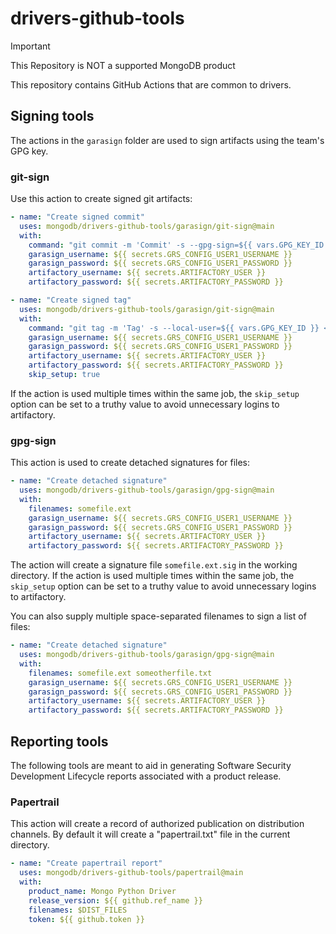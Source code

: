 # drivers-github-tools

> [!IMPORTANT]
> This Repository is NOT a supported MongoDB product

This repository contains GitHub Actions that are common to drivers.

## Signing tools

The actions in the `garasign` folder are used to sign artifacts using the team's
GPG key.

### git-sign

Use this action to create signed git artifacts:

```yaml
- name: "Create signed commit"
  uses: mongodb/drivers-github-tools/garasign/git-sign@main
  with:
    command: "git commit -m 'Commit' -s --gpg-sign=${{ vars.GPG_KEY_ID }}"
    garasign_username: ${{ secrets.GRS_CONFIG_USER1_USERNAME }}
    garasign_password: ${{ secrets.GRS_CONFIG_USER1_PASSWORD }}
    artifactory_username: ${{ secrets.ARTIFACTORY_USER }}
    artifactory_password: ${{ secrets.ARTIFACTORY_PASSWORD }}

- name: "Create signed tag"
  uses: mongodb/drivers-github-tools/garasign/git-sign@main
  with:
    command: "git tag -m 'Tag' -s --local-user=${{ vars.GPG_KEY_ID }} <tag>"
    garasign_username: ${{ secrets.GRS_CONFIG_USER1_USERNAME }}
    garasign_password: ${{ secrets.GRS_CONFIG_USER1_PASSWORD }}
    artifactory_username: ${{ secrets.ARTIFACTORY_USER }}
    artifactory_password: ${{ secrets.ARTIFACTORY_PASSWORD }}
    skip_setup: true
```

If the action is used multiple times within the same job, the `skip_setup`
option can be set to a truthy value to avoid unnecessary logins to artifactory.

### gpg-sign

This action is used to create detached signatures for files:

```yaml
- name: "Create detached signature"
  uses: mongodb/drivers-github-tools/garasign/gpg-sign@main
  with:
    filenames: somefile.ext
    garasign_username: ${{ secrets.GRS_CONFIG_USER1_USERNAME }}
    garasign_password: ${{ secrets.GRS_CONFIG_USER1_PASSWORD }}
    artifactory_username: ${{ secrets.ARTIFACTORY_USER }}
    artifactory_password: ${{ secrets.ARTIFACTORY_PASSWORD }}
```

The action will create a signature file `somefile.ext.sig` in the working
directory.
If the action is used multiple times within the same job, the `skip_setup`
option can be set to a truthy value to avoid unnecessary logins to artifactory.

You can also supply multiple space-separated filenames to sign a list of files:

```yaml
- name: "Create detached signature"
  uses: mongodb/drivers-github-tools/garasign/gpg-sign@main
  with:
    filenames: somefile.ext someotherfile.txt
    garasign_username: ${{ secrets.GRS_CONFIG_USER1_USERNAME }}
    garasign_password: ${{ secrets.GRS_CONFIG_USER1_PASSWORD }}
    artifactory_username: ${{ secrets.ARTIFACTORY_USER }}
    artifactory_password: ${{ secrets.ARTIFACTORY_PASSWORD }}
```

## Reporting tools

The following tools are meant to aid in generating Software Security Development Lifecycle
reports associated with a product release.

### Papertrail

This action will create a record of authorized publication on distribution channels.
By default it will create a "papertrail.txt" file in the current directory.

```yaml
- name: "Create papertrail report"
  uses: mongodb/drivers-github-tools/papertrail@main
  with:
    product_name: Mongo Python Driver
    release_version: ${{ github.ref_name }}
    filenames: $DIST_FILES
    token: ${{ github.token }}
```
